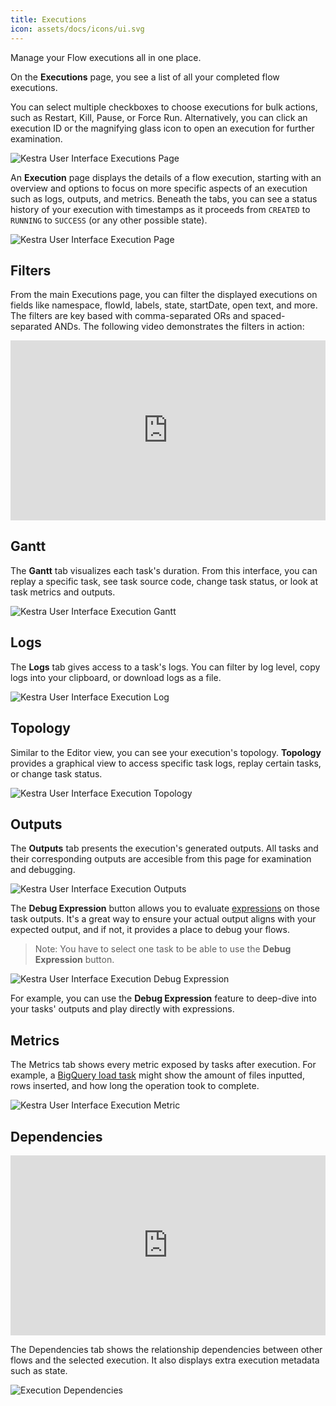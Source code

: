 ```yaml
---
title: Executions
icon: assets/docs/icons/ui.svg
---
```


Manage your Flow executions all in one place.

On the **Executions** page, you see a list of all your completed flow executions.

You can select multiple checkboxes to choose executions for bulk actions, such as Restart, Kill, Pause, or Force Run. Alternatively, you can click an execution ID or the magnifying glass icon to open an execution for further examination.

![Kestra User Interface Executions Page](assets/docs/user-interface-guide/08-Executions.png)

An **Execution** page displays the details of a flow execution, starting with an overview and options to focus on more specific aspects of an execution such as logs, outputs, and metrics. Beneath the tabs, you can see a status history of your execution with timestamps as it proceeds from `CREATED` to `RUNNING` to `SUCCESS` (or any other possible state).

![Kestra User Interface Execution Page](assets/docs/user-interface-guide/09-Executions-Execution.png)

## Filters

From the main Executions page, you can filter the displayed executions on fields like namespace, flowId, labels, state, startDate, open text, and more. The filters are key based with comma-separated ORs and spaced-separated ANDs. The following video demonstrates the filters in action:

<div style="position: relative; padding-bottom: calc(48.95833333333333% + 41px); height: 0; width: 100%;"><iframe src="https://demo.arcade.software/DKbVx5rjVaqpGd3gojiA?embed&embed_mobile=inline&embed_desktop=inline&show_copy_link=true" title="Executions | Kestra EE" frameborder="0" loading="lazy" webkitallowfullscreen mozallowfullscreen allowfullscreen allow="clipboard-write" style="position: absolute; top: 0; left: 0; width: 100%; height: 100%; color-scheme: light;" ></iframe></div>

## Gantt

The **Gantt** tab visualizes each task's duration. From this interface, you can replay a specific task, see task source code, change task status, or look at task metrics and outputs.

![Kestra User Interface Execution Gantt](assets/docs/user-interface-guide/27-Executions-Gantt.png)

## Logs

The **Logs** tab gives access to a task's logs. You can filter by log level, copy logs into your clipboard, or download logs as a file.

![Kestra User Interface Execution Log](assets/docs/user-interface-guide/28-Executions-Logs.png)

## Topology

Similar to the Editor view, you can see your execution's topology. **Topology** provides a graphical view to access specific task logs, replay certain tasks, or change task status.

![Kestra User Interface Execution Topology](assets/docs/user-interface-guide/33-Executions-Topology.png)

## Outputs

The **Outputs** tab presents the execution's generated outputs. All tasks and their corresponding outputs are accesible from this page for examination and debugging.

![Kestra User Interface Execution Outputs](assets/docs/user-interface-guide/25-Executions-Outputs.png)

The **Debug Expression** button allows you to evaluate [expressions](../expressions/index.md) on those task outputs. It's a great way to ensure your actual output aligns with your expected output, and if not, it provides a place to debug your flows.

> Note: You have to select one task to be able to use the **Debug Expression** button.

![Kestra User Interface Execution Debug Expression](assets/docs/user-interface-guide/26-Executions-Outputs-Eval-Expression.png)

For example, you can use the **Debug Expression** feature to deep-dive into your tasks' outputs and play directly with expressions.

## Metrics

The Metrics tab shows every metric exposed by tasks after execution. For example, a [BigQuery load task](/plugins/plugin-gcp/bigquery/io.kestra.plugin.gcp.bigquery.load) might show the amount of files inputted, rows inserted, and how long the operation took to complete.

![Kestra User Interface Execution Metric](assets/docs/user-interface-guide/29-Executions-Metric.png)

## Dependencies

<div style="position: relative; padding-bottom: calc(48.95833333333333% + 41px); height: 0; width: 100%;"><iframe src="https://demo.arcade.software/k3WASzX7Oi0F1kRHOBKj?embed&embed_mobile=tab&embed_desktop=inline&show_copy_link=true" title="Dependencies | Kestra" frameborder="0" loading="lazy" webkitallowfullscreen mozallowfullscreen allowfullscreen allow="clipboard-write" style="position: absolute; top: 0; left: 0; width: 100%; height: 100%; color-scheme: light;" ></iframe></div>

The Dependencies tab shows the relationship dependencies between other flows and the selected execution. It also displays extra execution metadata such as state.

![Execution Dependencies](assets/docs/user-interface-guide/executions-dependencies-1-0.png)
